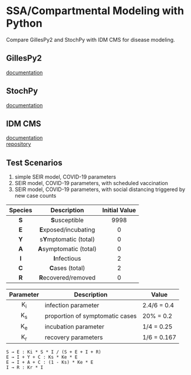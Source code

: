 # SSA/Compartmental Modeling with Python

Compare GillesPy2 and StochPy with IDM CMS for disease modeling.

## GillesPy2

[documentation](https://gillespy2.github.io/GillesPy2/docs/build/html/index.html)

## StochPy

[documentation](http://stochpy.sourceforge.net/html/userguide.html)

## IDM CMS

[documentation](https://idmod.org/docs/cms/index.html)  
[repository](https://github.com/institutefordiseasemodeling/idm-cms)

## Test Scenarios

1. simple SEIR model, COVID-19 parameters
2. SEIR model, COVID-19 parameters, with scheduled vaccination
3. SEIR model, COVID-19 parameters, with social distancing triggered by new case counts

|   Species   |   Description            | Initial Value |
|:-----------:|:------------------------:|:-------------:|
| **S**       | **S**usceptible          | 9998          |
| **E**       | **E**xposed/incubating   | 0             |
| **Y**       | s**Y**mptomatic (total)  | 0             |
| **A**       | **A**symptomatic (total) | 0             |
| **I**       | **I**nfectious           | 2             |
| **C**       | **C**ases (total)        | 2             |
| **R**       | **R**ecovered/removed    | 0             |


|  Parameter  | Description                   | Value       |
|:-----------:|-------------------------------|-------------|
|K<sub>i</sub>|infection parameter            | 2.4/6 = 0.4 |
|K<sub>s</sub>|proportion of symptomatic cases| 20% = 0.2   |
|K<sub>e</sub>|incubation parameter           | 1/4 = 0.25  |
|K<sub>r</sub>|recovery parameters            | 1/6 = 0.167 |

```
S → E : Ki * S * I / (S + E + I + R)  
E → I + Y + C : Ks * Ke * E  
E → I + A + C : (1 - Ks) * Ke * E  
I → R : Kr * I
```
